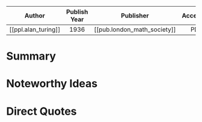 

| Author | Publish Year | Publisher | Accessed | Link |
| :-------: | :------------:|:------------:|:------:| :---: |
| [[ppl.alan_turing]]| 1936 | [[pub.london_math_society]] | PDF | https://www.cs.virginia.edu/~robins/Turing_Paper_1936.pdf |

# Summary

# Noteworthy Ideas

# Direct Quotes
